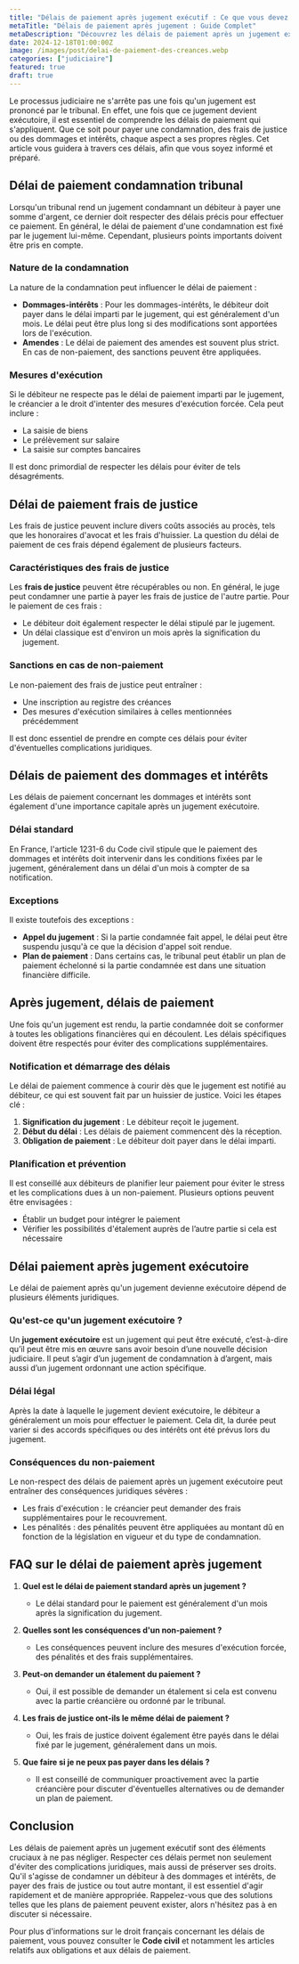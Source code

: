 ```yaml
---
title: "Délais de paiement après jugement exécutif : Ce que vous devez savoir"
metaTitle: "Délais de paiement après jugement : Guide Complet"
metaDescription: "Découvrez les délais de paiement après un jugement exécutif, frais de justice et indemnités."
date: 2024-12-18T01:00:00Z
image: /images/post/delai-de-paiement-des-creances.webp
categories: ["judiciaire"]
featured: true
draft: true
---
```


Le processus judiciaire ne s'arrête pas une fois qu'un jugement est prononcé par le tribunal. En effet, une fois que ce jugement devient exécutoire, il est essentiel de comprendre les délais de paiement qui s'appliquent. Que ce soit pour payer une condamnation, des frais de justice ou des dommages et intérêts, chaque aspect a ses propres règles. Cet article vous guidera à travers ces délais, afin que vous soyez informé et préparé.

## Délai de paiement condamnation tribunal

Lorsqu'un tribunal rend un jugement condamnant un débiteur à payer une somme d'argent, ce dernier doit respecter des délais précis pour effectuer ce paiement. En général, le délai de paiement d'une condamnation est fixé par le jugement lui-même. Cependant, plusieurs points importants doivent être pris en compte.

### Nature de la condamnation

La nature de la condamnation peut influencer le délai de paiement :
- **Dommages-intérêts** : Pour les dommages-intérêts, le débiteur doit payer dans le délai imparti par le jugement, qui est généralement d'un mois. Le délai peut être plus long si des modifications sont apportées lors de l'exécution.
- **Amendes** : Le délai de paiement des amendes est souvent plus strict. En cas de non-paiement, des sanctions peuvent être appliquées.

### Mesures d'exécution

Si le débiteur ne respecte pas le délai de paiement imparti par le jugement, le créancier a le droit d'intenter des mesures d'exécution forcée. Cela peut inclure :
- La saisie de biens
- Le prélèvement sur salaire
- La saisie sur comptes bancaires

Il est donc primordial de respecter les délais pour éviter de tels désagréments.

## Délai de paiement frais de justice

Les frais de justice peuvent inclure divers coûts associés au procès, tels que les honoraires d'avocat et les frais d'huissier. La question du délai de paiement de ces frais dépend également de plusieurs facteurs.

### Caractéristiques des frais de justice

Les **frais de justice** peuvent être récupérables ou non. En général, le juge peut condamner une partie à payer les frais de justice de l'autre partie. Pour le paiement de ces frais :
- Le débiteur doit également respecter le délai stipulé par le jugement.
- Un délai classique est d'environ un mois après la signification du jugement.

### Sanctions en cas de non-paiement

Le non-paiement des frais de justice peut entraîner :
- Une inscription au registre des créances
- Des mesures d'exécution similaires à celles mentionnées précédemment

Il est donc essentiel de prendre en compte ces délais pour éviter d'éventuelles complications juridiques.

## Délais de paiement des dommages et intérêts

Les délais de paiement concernant les dommages et intérêts sont également d'une importance capitale après un jugement exécutoire. 

### Délai standard

En France, l'article 1231-6 du Code civil stipule que le paiement des dommages et intérêts doit intervenir dans les conditions fixées par le jugement, généralement dans un délai d'un mois à compter de sa notification.

### Exceptions

Il existe toutefois des exceptions :
- **Appel du jugement** : Si la partie condamnée fait appel, le délai peut être suspendu jusqu'à ce que la décision d'appel soit rendue.
- **Plan de paiement** : Dans certains cas, le tribunal peut établir un plan de paiement échelonné si la partie condamnée est dans une situation financière difficile.

## Après jugement, délais de paiement

Une fois qu'un jugement est rendu, la partie condamnée doit se conformer à toutes les obligations financières qui en découlent. Les délais spécifiques doivent être respectés pour éviter des complications supplémentaires.

### Notification et démarrage des délais

Le délai de paiement commence à courir dès que le jugement est notifié au débiteur, ce qui est souvent fait par un huissier de justice. Voici les étapes clé :
1. **Signification du jugement** : Le débiteur reçoit le jugement.
2. **Début du délai** : Les délais de paiement commencent dès la réception.
3. **Obligation de paiement** : Le débiteur doit payer dans le délai imparti.

### Planification et prévention

Il est conseillé aux débiteurs de planifier leur paiement pour éviter le stress et les complications dues à un non-paiement. Plusieurs options peuvent être envisagées :
- Établir un budget pour intégrer le paiement
- Vérifier les possibilités d'étalement auprès de l’autre partie si cela est nécessaire

## Délai paiement après jugement exécutoire

Le délai de paiement après qu'un jugement devienne exécutoire dépend de plusieurs éléments juridiques. 

### Qu'est-ce qu'un jugement exécutoire ?

Un **jugement exécutoire** est un jugement qui peut être exécuté, c’est-à-dire qu’il peut être mis en œuvre sans avoir besoin d’une nouvelle décision judiciaire. Il peut s’agir d’un jugement de condamnation à d’argent, mais aussi d’un jugement ordonnant une action spécifique.

### Délai légal

Après la date à laquelle le jugement devient exécutoire, le débiteur a généralement un mois pour effectuer le paiement. Cela dit, la durée peut varier si des accords spécifiques ou des intérêts ont été prévus lors du jugement. 

### Conséquences du non-paiement

Le non-respect des délais de paiement après un jugement exécutoire peut entraîner des conséquences juridiques sévères :
- Les frais d'exécution : le créancier peut demander des frais supplémentaires pour le recouvrement.
- Les pénalités : des pénalités peuvent être appliquées au montant dû en fonction de la législation en vigueur et du type de condamnation.

## FAQ sur le délai de paiement après jugement

1. **Quel est le délai de paiement standard après un jugement ?**
   - Le délai standard pour le paiement est généralement d'un mois après la signification du jugement.

2. **Quelles sont les conséquences d'un non-paiement ?**
   - Les conséquences peuvent inclure des mesures d'exécution forcée, des pénalités et des frais supplémentaires.

3. **Peut-on demander un étalement du paiement ?**
   - Oui, il est possible de demander un étalement si cela est convenu avec la partie créancière ou ordonné par le tribunal.

4. **Les frais de justice ont-ils le même délai de paiement ?**
   - Oui, les frais de justice doivent également être payés dans le délai fixé par le jugement, généralement dans un mois.

5. **Que faire si je ne peux pas payer dans les délais ?**
   - Il est conseillé de communiquer proactivement avec la partie créancière pour discuter d'éventuelles alternatives ou de demander un plan de paiement.

## Conclusion

Les délais de paiement après un jugement exécutif sont des éléments cruciaux à ne pas négliger. Respecter ces délais permet non seulement d'éviter des complications juridiques, mais aussi de préserver ses droits. Qu'il s'agisse de condamner un débiteur à des dommages et intérêts, de payer des frais de justice ou tout autre montant, il est essentiel d'agir rapidement et de manière appropriée. Rappelez-vous que des solutions telles que les plans de paiement peuvent exister, alors n'hésitez pas à en discuter si nécessaire. 

Pour plus d'informations sur le droit français concernant les délais de paiement, vous pouvez consulter le **Code civil** et notamment les articles relatifs aux obligations et aux délais de paiement.